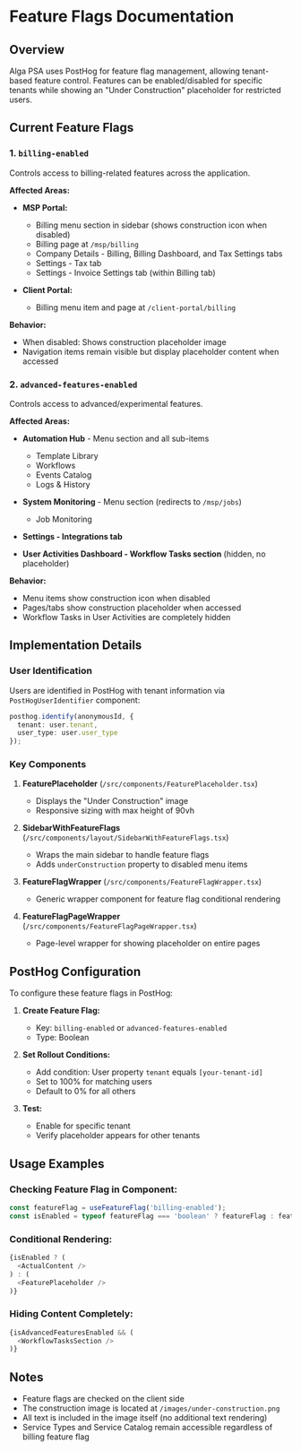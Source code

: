 # Feature Flags Documentation

## Overview

Alga PSA uses PostHog for feature flag management, allowing tenant-based feature control. Features can be enabled/disabled for specific tenants while showing an "Under Construction" placeholder for restricted users.

## Current Feature Flags

### 1. `billing-enabled`
Controls access to billing-related features across the application.

**Affected Areas:**
- **MSP Portal:**
  - Billing menu section in sidebar (shows construction icon when disabled)
  - Billing page at `/msp/billing`
  - Company Details - Billing, Billing Dashboard, and Tax Settings tabs
  - Settings - Tax tab
  - Settings - Invoice Settings tab (within Billing tab)
  
- **Client Portal:**
  - Billing menu item and page at `/client-portal/billing`

**Behavior:**
- When disabled: Shows construction placeholder image
- Navigation items remain visible but display placeholder content when accessed

### 2. `advanced-features-enabled`
Controls access to advanced/experimental features.

**Affected Areas:**
- **Automation Hub** - Menu section and all sub-items
  - Template Library
  - Workflows
  - Events Catalog
  - Logs & History
  
- **System Monitoring** - Menu section (redirects to `/msp/jobs`)
  - Job Monitoring
  
- **Settings - Integrations tab**

- **User Activities Dashboard - Workflow Tasks section** (hidden, no placeholder)

**Behavior:**
- Menu items show construction icon when disabled
- Pages/tabs show construction placeholder when accessed
- Workflow Tasks in User Activities are completely hidden

## Implementation Details

### User Identification
Users are identified in PostHog with tenant information via `PostHogUserIdentifier` component:
```typescript
posthog.identify(anonymousId, {
  tenant: user.tenant,
  user_type: user.user_type
});
```

### Key Components

1. **FeaturePlaceholder** (`/src/components/FeaturePlaceholder.tsx`)
   - Displays the "Under Construction" image
   - Responsive sizing with max height of 90vh

2. **SidebarWithFeatureFlags** (`/src/components/layout/SidebarWithFeatureFlags.tsx`)
   - Wraps the main sidebar to handle feature flags
   - Adds `underConstruction` property to disabled menu items

3. **FeatureFlagWrapper** (`/src/components/FeatureFlagWrapper.tsx`)
   - Generic wrapper component for feature flag conditional rendering

4. **FeatureFlagPageWrapper** (`/src/components/FeatureFlagPageWrapper.tsx`)
   - Page-level wrapper for showing placeholder on entire pages

## PostHog Configuration

To configure these feature flags in PostHog:

1. **Create Feature Flag:**
   - Key: `billing-enabled` or `advanced-features-enabled`
   - Type: Boolean

2. **Set Rollout Conditions:**
   - Add condition: User property `tenant` equals `[your-tenant-id]`
   - Set to 100% for matching users
   - Default to 0% for all others

3. **Test:**
   - Enable for specific tenant
   - Verify placeholder appears for other tenants

## Usage Examples

### Checking Feature Flag in Component:
```typescript
const featureFlag = useFeatureFlag('billing-enabled');
const isEnabled = typeof featureFlag === 'boolean' ? featureFlag : featureFlag?.enabled;
```

### Conditional Rendering:
```typescript
{isEnabled ? (
  <ActualContent />
) : (
  <FeaturePlaceholder />
)}
```

### Hiding Content Completely:
```typescript
{isAdvancedFeaturesEnabled && (
  <WorkflowTasksSection />
)}
```

## Notes

- Feature flags are checked on the client side
- The construction image is located at `/images/under-construction.png`
- All text is included in the image itself (no additional text rendering)
- Service Types and Service Catalog remain accessible regardless of billing feature flag